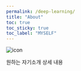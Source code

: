 ```yaml
---
permalink: /deep-learning/
title: "About"
toc: true
toc_sticky: true
toc_label: "MYSELF"
---
```


![icon](/assets/logo.ico/apple-icon-120x120.png)

원하는 자기소개 상세 내용